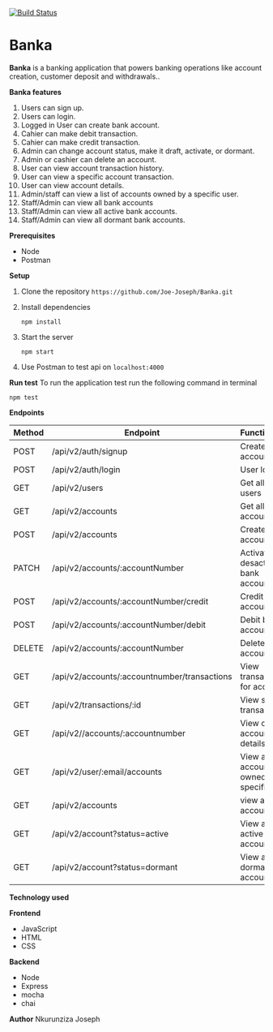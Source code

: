 [![Build Status](https://travis-ci.org/Joe-Joseph/Banka-c-3.svg?branch=develop)](https://travis-ci.org/Joe-Joseph/Banka-c-3)
# Banka
**Banka** is a banking application that powers banking operations like account creation, customer deposit and withdrawals..

**Banka features**
  1. Users can sign up.
  2. Users can login.
  3. Logged in User can create bank account.
  4. Cahier can make debit transaction.
  5. Cahier can make credit transaction.
  6. Admin can change account status, make it draft, activate, or dormant.
  7. Admin or cashier can delete an account.
  8. User can view account transaction history.
  9. User can view a specific account transaction.
  10. User can view account details.
  11. Admin/staff can view a list of accounts owned by a specific user.
  12. Staff/Admin can view all bank accounts
  13. Staff/Admin can view all active bank accounts.
  13. Staff/Admin can view all dormant bank accounts.

**Prerequisites**
  * Node
  * Postman
  
**Setup**
  1. Clone the repository
     ```https://github.com/Joe-Joseph/Banka.git```
     
  2. Install dependencies
  
     ```npm install```
     
  3. Start the server
  
     ```npm start```
  
  4. Use Postman to test api on ```localhost:4000```
  
 **Run test**
 To run the application test run the following command in terminal
 
 ```npm test```
 
 **Endpoints**
 
 Method | Endpoint | Functionality
 -------| -------- | -------------
 POST | /api/v2/auth/signup | Create user account
 POST | /api/v2/auth/login | User login
 GET | /api/v2/users | Get all the users
 GET | /api/v2/accounts | Get all the accounts
 POST | /api/v2/accounts | Create bank account
 PATCH | /api/v2/accounts/:accountNumber | Activate or desactivate bank account
 POST | /api/v2/accounts/:accountNumber/credit | Credit bank account
 POST | /api/v2/accounts/:accountNumber/debit | Debit bank account
 DELETE | /api/v2/accounts/:accountNumber | Delete bank accounts
 GET | /api/v2/accounts/:accountnumber/transactions |View transactions for account
 GET | /api/v2/transactions/:id |View specific transaction
 GET | /api/v2//accounts/:accountnumber | View one account details
 GET | /api/v2/user/:email/accounts | View a list of accounts owned by a specific user
 GET | /api/v2/accounts | view all bank accounts
 GET | /api/v2/account?status=active | View all active accounts
 GET | /api/v2/account?status=dormant | View all dormant accounts
 
**Technology used**

**Frontend**
  * JavaScript
  * HTML
  * CSS

**Backend**
  * Node
  * Express
  * mocha
  * chai

**Author**
Nkurunziza Joseph
